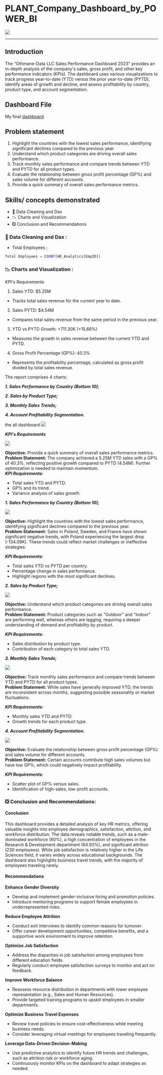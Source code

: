 # PLANT_Company_Dashboard_by_POWER_BI


![](all-dashboard.PNG)

---
## Introduction

The "Othmane-Data LLC Sales Performance Dashboard 2023" provides an in-depth analysis of the company's sales, gross profit, and other key performance indicators (KPIs). The dashboard uses various visualizations to track progress year-to-date (YTD) versus the prior year-to-date (PYTD), identify areas of growth and decline, and assess profitability by country, product type, and account segmentation.

## Dashboard File

My final [dashboard](all_dash_llc.pdf)

## Problem statement

1. Highlight the countries with the lowest sales performance, identifying significant declines compared to the previous year.
2. Understand which product categories are driving overall sales performance.
3. Track monthly sales performance and compare trends between YTD and PYTD for all product types.
4. Evaluate the relationship between gross profit percentage (GP%) and sales volume for different accounts.
5. Provide a quick summary of overall sales performance metrics.


## Skills/ concepts demonstrated

- 🧮 Data Cleaning and Dax
- 📉 Charts and Visualization
- ❎ Conclusion and Recommendations

### 🧮 Data Cleaning and Dax :

- Total Employees ;
```sql
Total Employees = COUNT(HR_Analytics[EmpID])

```

### 📉 Charts and Visualization :

KPI's Requirements   
1.	Sales YTD: $5.25M  
* Tracks total sales revenue for the current year to date.  
2.	Sales PYTD: $4.54M  
* Compares total sales revenue from the same period in the previous year.  
3.	YTD vs PYTD Growth: +711.30K (+15.66%)  
* Measures the growth in sales revenue between the current YTD and PYTD.  
4.	Gross Profit Percentage (GP%): 40.3%  
* Represents the profitability percentage, calculated as gross profit divided by total sales revenue.


The report comprises 4 charts:

___1. Sales Performance by Country (Bottom 10);___


___2. Sales by Product Type;___


___3. Monthly Sales Trends;___


___4. Account Profitability Segmentation.___







 the all dashboard ![](all-dashboard.PNG)

___KPI's Requirements___

![](plant-keys.PNG)


__Objective:__ Provide a quick summary of overall sales performance metrics.  
__Problem Statement:__ The company achieved a 5.25M YTD sales with a GP% of 40.3%, reflecting positive growth compared to PYTD (4.54M). Further optimization is needed to maintain momentum.  
___KPI Requirements:___

* Total sales YTD and PYTD.
* GP% and its trend.
* Variance analysis of sales growth.

  
___1. Sales Performance by Country (Bottom 10);___

![](bottom-ytdvspytd_country.PNG)

__Objective:__ Highlight the countries with the lowest sales performance, identifying significant declines compared to the previous year.  
__Problem Statement:__ Sales in Poland, Sweden, and France have shown significant negative trends, with Poland experiencing the largest drop (-134.09K). These trends could reflect market challenges or ineffective strategies.  

___KPI Requirements:___

* Total sales YTD vs PYTD per country.
* Percentage change in sales performance.
* Highlight regions with the most significant declines.

  
___2. Sales by Product Type;___


![](sales_ytd_vs_pytd_month.PNG)

__Objective:__ Understand which product categories are driving overall sales performance.  
__Problem Statement:__ Product categories such as "Outdoor" and "Indoor" are performing well, whereas others are lagging, requiring a deeper understanding of demand and profitability by product.  

___KPI Requirements:___

* Sales distribution by product type.
* Contribution of each category to total sales YTD.

  
___3. Monthly Sales Trends;___


![](sale_ytd-vs-pytd.PNG)

__Objective:__ Track monthly sales performance and compare trends between YTD and PYTD for all product types.  
__Problem Statement:__ While sales have generally improved YTD, the trends are inconsistent across months, suggesting possible seasonality or market fluctuations.  

___KPI Requirements:___

* Monthly sales YTD and PYTD.
* Growth trends for each product type.

  

___4. Account Profitability Segmentation.___

![](account_profitability_segmentation.PNG)

__Objective:__ Evaluate the relationship between gross profit percentage (GP%) and sales volume for different accounts.  
__Problem Statement:__ Certain accounts contribute high sales volumes but have low GP%, which could negatively impact profitability.  

___KPI Requirements:___

* Scatter plot of GP% versus sales.
* Identification of high-sales, low-profit accounts.

  

### ❎ Conclusion and Recommendations:

#### Conclusion

This dashboard provides a detailed analysis of key HR metrics, offering valuable insights into employee demographics, satisfaction, attrition, and workforce distribution. The data reveals notable trends, such as a male-dominated workforce (60%), a high concentration of employees in the Research & Development department (64.93%), and significant attrition (230 employees). While job satisfaction is relatively higher in the Life Sciences field, it varies widely across educational backgrounds. The dashboard also highlights business travel trends, with the majority of employees traveling rarely.

#### Recommendations

__Enhance Gender Diversity__

* Develop and implement gender-inclusive hiring and promotion policies.
* Introduce mentoring programs to support female employees in underrepresented roles.  

__Reduce Employee Attrition__

* Conduct exit interviews to identify common reasons for turnover.
* Offer career development opportunities, competitive benefits, and a supportive work environment to improve retention.  

__Optimize Job Satisfaction__

* Address the disparities in job satisfaction among employees from different education fields.
* Regularly conduct employee satisfaction surveys to monitor and act on feedback.  

__Improve Workforce Balance__

* Reassess resource distribution in departments with lower employee representation (e.g., Sales and Human Resources).
* Provide targeted training programs to upskill employees in smaller departments.  

__Optimize Business Travel Expenses__

* Review travel policies to ensure cost-effectiveness while meeting business needs.
* Consider leveraging virtual meetings for employees traveling frequently.  

__Leverage Data-Driven Decision-Making__

* Use predictive analytics to identify future HR trends and challenges, such as attrition risk or workforce aging.
* Continuously monitor KPIs on the dashboard to adapt strategies as needed.  
